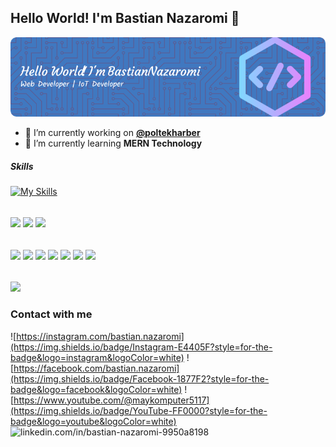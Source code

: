 ## Hello World! I'm Bastian Nazaromi 👋

![Bastian Nazaromi](img/github-header.png)

<!--
**bastiannazaromi/bastiannazaromi** is a ✨ _special_ ✨ repository because its `README.md` (this file) appears on your GitHub profile.

Here are some ideas to get you started:

- 🔭 I’m currently working on ...
- 🌱 I’m currently learning ...
- 👯 I’m looking to collaborate on ...
- 🤔 I’m looking for help with ...
- 💬 Ask me about ...
- 📫 How to reach me: ...
- 😄 Pronouns: ...
- ⚡ Fun fact: ...
-->

-   🔭 I’m currently working on [**@poltekharber**](https://poltekharber.ac.id)
-   🌱 I’m currently learning **MERN Technology**

##### Skills

[![My Skills](https://skillicons.dev/icons?i=html,css,js,php,python,cpp&theme=light)](https://skillicons.dev)

######

<img src="https://img.shields.io/badge/MySQL-005C84?style=for-the-badge&logo=mysql&logoColor=white" /> <img src="https://img.shields.io/badge/MongoDB-4EA94B?style=for-the-badge&logo=mongodb&logoColor=white" /> <img src="https://img.shields.io/badge/firebase-ffca28?style=for-the-badge&logo=firebase&logoColor=black" />

######

<img src="https://img.shields.io/badge/Codeigniter-EF4223?style=for-the-badge&logo=codeigniter&logoColor=white" /> <img src="https://img.shields.io/badge/Laravel-FF2D20?style=for-the-badge&logo=laravel&logoColor=white" /> <img src="https://img.shields.io/badge/Node%20js-339933?style=for-the-badge&logo=nodedotjs&logoColor=white" /> <img src="https://img.shields.io/badge/Express%20js-000000?style=for-the-badge&logo=express&logoColor=white" /> <img src="https://img.shields.io/badge/React-20232A?style=for-the-badge&logo=react&logoColor=61DAFB" /> <img src="https://img.shields.io/badge/Arduino-00979D?style=for-the-badge&logo=Arduino&logoColor=white" /> <img src="https://img.shields.io/badge/Raspberry%20Pi-A22846?style=for-the-badge&logo=Raspberry%20Pi&logoColor=white" />

######

<img src="https://img.shields.io/badge/GIT-E44C30?style=for-the-badge&logo=git&logoColor=white" />

### Contact with me

![https://instagram.com/bastian.nazaromi](https://img.shields.io/badge/Instagram-E4405F?style=for-the-badge&logo=instagram&logoColor=white) ![https://facebook.com/bastian.nazaromi](https://img.shields.io/badge/Facebook-1877F2?style=for-the-badge&logo=facebook&logoColor=white) ![https://www.youtube.com/@maykomputer5117](https://img.shields.io/badge/YouTube-FF0000?style=for-the-badge&logo=youtube&logoColor=white) ![linkedin.com/in/bastian-nazaromi-9950a8198](https://img.shields.io/badge/LinkedIn-0077B5?style=for-the-badge&logo=linkedin&logoColor=white)
